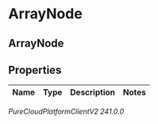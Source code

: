 # ArrayNode

## ArrayNode

## Properties

|Name | Type | Description | Notes|
|------------ | ------------- | ------------- | -------------|



_PureCloudPlatformClientV2 241.0.0_
